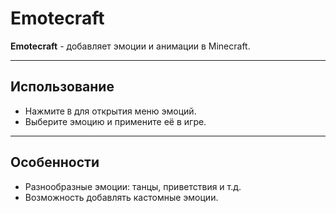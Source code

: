 # Emotecraft

**Emotecraft** - добавляет эмоции и анимации в Minecraft.

---

## Использование
- Нажмите `B` для открытия меню эмоций.  
- Выберите эмоцию и примените её в игре.  

---

## Особенности
- Разнообразные эмоции: танцы, приветствия и т.д.  
- Возможность добавлять кастомные эмоции.  
